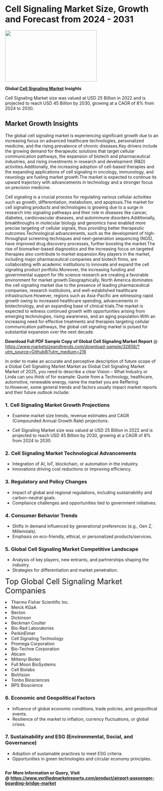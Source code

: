 <H1>Cell Signaling Market Size, Growth and Forecast from 2024 - 2031</H1><img class="aligncenter size-medium wp-image-584254" src="https://thirdeyenews.in/wp-content/uploads/2024/09/Global-Market-Research-300x168.jpeg" alt="" width="300" height="168" /><p><strong>Global&nbsp;<a href="https://www.marketsizeandtrends.com/download-sample/32856/?utm_source=Github8j?utm_medium=216">Cell Signaling Market</a> Insights</strong></p><p>Cell Signaling Market size was valued at USD 25 Billion in 2022 and is projected to reach USD 45 Billion by 2030, growing at a CAGR of 8% from 2024 to 2030.</p><p><h2>Market Growth Insights</h2> <p>The global cell signaling market is experiencing significant growth due to an increasing focus on advanced healthcare technologies, personalized medicine, and the rising prevalence of chronic diseases.Key drivers include the growing demand for therapeutic solutions that target cellular communication pathways, the expansion of biotech and pharmaceutical industries, and rising investments in research and development (R&D) activities.Additionally, the increasing adoption of cell-based therapies and the expanding applications of cell signaling in oncology, immunology, and neurology are fueling market growth.The market is expected to continue its upward trajectory with advancements in technology and a stronger focus on precision medicine.</p> <p>Cell signaling is a crucial process for regulating various cellular activities such as growth, differentiation, metabolism, and apoptosis.The market for cell signaling products and technologies is growing due to a surge in research into signaling pathways and their role in diseases like cancer, diabetes, cardiovascular diseases, and autoimmune disorders.Additionally, breakthroughs in molecular biology and genomics have enabled more precise targeting of cellular signals, thus providing better therapeutic outcomes.Technological advancements, such as the development of high-throughput screening techniques and next-generation sequencing (NGS), have improved drug discovery processes, further boosting the market.The rise of biomarker-based diagnostics and the increasing focus on targeted therapies also contribute to market expansion.Key players in the market, including major pharmaceutical companies and biotech firms, are collaborating with academic institutions to innovate and expand the cell signaling product portfolio.Moreover, the increasing funding and governmental support for life science research are creating a favorable environment for market growth.Geographically, North America dominates the cell signaling market due to the presence of leading pharmaceutical companies, research institutions, and well-established healthcare infrastructure.However, regions such as Asia-Pacific are witnessing rapid growth owing to increased healthcare spending, advancements in biotechnology, and an expanding base of clinical trials.The market is expected to witness continued growth with opportunities arising from emerging technologies, rising awareness, and an aging population.With an increasing need for effective treatments and therapies targeting cellular communication pathways, the global cell signaling market is poised for substantial expansion over the next decade.</p> <p><span class=""><strong>Download Full PDF Sample Copy of Global Cell Signaling Market Report</strong> @ <a href="https://www.marketsizeandtrends.com/download-sample/32856/?utm_source=Github8j?utm_medium=216" target="_blank">https://www.marketsizeandtrends.com/download-sample/32856/?utm_source=Github8j?utm_medium=216</a></span></p><p>In order to make an accurate and perceptive description of future scope of a Global&nbsp;Cell Signaling Market Market as Global&nbsp;Cell Signaling Market Market of 2025, you need to describe a clear Vision &ndash; What Industry or Linda can you think of for example: Quote from a Technology, healthcare, automotive, renewable energy, name the market you are Reffering to.However, some general trends and factors usually impact market reports and their future outlook include:</p><h3>1.&nbsp;<strong>Cell Signaling Market Growth Projections</strong></h3><ul><li>Examine market size trends, revenue estimates and CAGR (Compounded Annual Growth Rate) projections.</li><li><p>Cell Signaling Market size was valued at USD 25 Billion in 2022 and is projected to reach USD 45 Billion by 2030, growing at a CAGR of 8% from 2024 to 2030.</p></li></ul><h3>2.&nbsp;<strong>Cell Signaling Market Technological Advancements</strong></h3><ul><li>Integration of AI, IoT, blockchain, or automation in the industry.</li><li>Innovations driving cost reductions or improving efficiency.</li></ul><h3>3.&nbsp;<strong>Regulatory and Policy Changes</strong></h3><ul><li>Impact of global and regional regulations, including sustainability and carbon-neutral goals.</li><li>Compliance challenges and opportunities tied to government initiatives.</li></ul><h3>4.&nbsp;<strong>Consumer Behavior Trends</strong></h3><ul><li>Shifts in demand influenced by generational preferences (e.g., Gen Z, Millennials).</li><li>Emphasis on eco-friendly, ethical, or personalized products/services.</li></ul><h3>5.&nbsp;<strong>Global Cell Signaling Market Competitive Landscape</strong></h3><ul><li>Analysis of key players, new entrants, and partnerships shaping the industry.</li><li>Strategies for differentiation and market penetration.</li></ul><p data-pm-slice="1 1 []"><span style="color: inherit; font-family: inherit; font-size: 25px;">Top Global Cell Signaling Market Companies</span></p><div class="" data-test-id=""><p><li>Thermo Fisher Scientific Inc.</li><li> Merck KGaA</li><li> Becton</li><li> Dickinson</li><li> Beckman Coulter</li><li> Bio-Rad Laboratories</li><li> PerkinElmer</li><li> Cell Signaling Technology</li><li> Promega Corporation</li><li> Bio-Techne Corporation</li><li> Abcam</li><li> Miltenyi Biotec</li><li> Full Moon BioSystems</li><li> Cell Biolabs</li><li> BioVision</li><li> Tonbo Biosciences</li><li> BPS Bioscience</li></p></div><h3>6.&nbsp;<strong>Economic and Geopolitical Factors</strong></h3><ul><li>Influence of global economic conditions, trade policies, and geopolitical events.</li><li>Resilience of the market to inflation, currency fluctuations, or global crises.</li></ul><h3>7.&nbsp;<strong>Sustainability and ESG (Environmental, Social, and Governance)</strong></h3><ul><li>Adoption of sustainable practices to meet ESG criteria.</li><li>Opportunities in green technologies and circular economy principles.</li></ul><h2><strong style="font-size: 14px;">For More Information or Query, Visit @&nbsp;</strong><a style="background-color: #ffffff; font-size: 14px;" href="https://www.marketsizeandtrends.com/report/cell-signaling-market/" target="_blank">https://www.verifiedmarketreports.com/product/airport-passenger-boarding-bridge-market</a></h2>